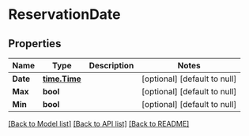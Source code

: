 # ReservationDate

## Properties
Name | Type | Description | Notes
------------ | ------------- | ------------- | -------------
**Date** | [**time.Time**](time.Time.md) |  | [optional] [default to null]
**Max** | **bool** |  | [optional] [default to null]
**Min** | **bool** |  | [optional] [default to null]

[[Back to Model list]](../README.md#documentation-for-models) [[Back to API list]](../README.md#documentation-for-api-endpoints) [[Back to README]](../README.md)


